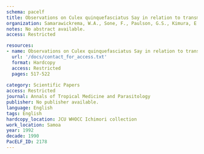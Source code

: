 ```yaml
---
schema: pacelf
title: Observations on Culex quinquefasciatus Say in relation to transmission of filariasis due to subperiodic Wuchereria bancrofti in Samoa
organization: Samarawickrema, W.A., Sone, F., Paulson, G.S., Kimura, E., Uchida, K., Cummings, R.F.
notes: No abstract available.
access: Restricted

resources:
- name: Observations on Culex quinquefasciatus Say in relation to transmission of filariasis due to subperiodic Wuchereria bancrofti in Samoa
  url: '/docs/contact_for_access.txt'
  format: Hardcopy
  access: Restricted
  pages: 517-522
 
category: Scientific Papers
access: Restricted
journal: Annals of Tropical Medicine and Parasitology
publisher: No publisher available. 
language: English 
tags: English 
hardcopy_location: JCU WHOCC Ichimori collection
work_location: Samoa
year: 1992
decade: 1990
PacELF_ID: 2178
---
```


